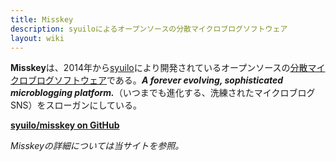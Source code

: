 ```yaml
---
title: Misskey
description: syuiloによるオープンソースの分散マイクロブログソフトウェア
layout: wiki
---
```

**Misskey**は、2014年から[syuilo](../../users/syuilo/)により開発されているオープンソースの[分散マイクロブログソフトウェア](../../words/decentralized-social-networking-service/#%E5%88%86%E6%95%A3%E3%83%9E%E3%82%A4%E3%82%AF%E3%83%AD%E3%83%96%E3%83%AD%E3%82%B0%E3%82%BD%E3%83%95%E3%83%88%E3%82%A6%E3%82%A7%E3%82%A2/)である。***A forever evolving, sophisticated microblogging platform.***（いつまでも進化する、洗練されたマイクロブログSNS）をスローガンにしている。

**[syuilo/misskey on GitHub](https://github.com/syuilo/misskey)**

*Misskeyの詳細については当サイトを参照。*
